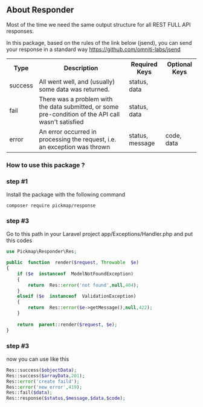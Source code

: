 ## About Responder
Most of the time we need the same output structure for all REST FULL API responses.

In this package, based on the rules of the link below (jsend), you can send your response in a standard way
https://github.com/omniti-labs/jsend

<table>
<tr><th>Type</td><th>Description</th><th>Required Keys</th><th>Optional Keys</td></tr>
<tr><td>success</td><td>All went well, and (usually) some data was returned.</td><td>status, data</td><td></td></tr>
<tr><td>fail</td><td>There was a problem with the data submitted, or some pre-condition of the API call wasn't satisfied</td><td>status, data</td><td></td></tr>
<tr><td>error</td><td>An error occurred in processing the request, i.e. an exception was thrown</td><td>status, message</td><td>code, data</td></tr>
</table>

### How to use this package ?

### step #1
Install the package with the following command
```
composer require pickmap/response
```
### step #3  
Go to this path in your Laravel project
app/Exceptions/Handler.php
and put this codes
```php
use Pickmap\Responder\Res;
```
```php
public  function  render($request, Throwable  $e)
{
	if ($e  instanceof  ModelNotFoundException)
	{
		return  Res::error('not found',null,404);
	}
	elseif ($e  instanceof  ValidationException)
	{
		return  Res::error($e->getMessage(),null,422);
	}
	
	return  parent::render($request, $e);
}
```

### step #3
now you can use like this
```php
Res::success($objectData);
Res::success($arrayData,201);
Res::error('create faild');
Res::error('new error',419);
Res::fail($data);
Res::response($status,$message,$data,$code);
```

